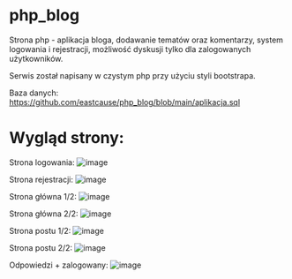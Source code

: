 # php_blog
Strona php - aplikacja bloga, dodawanie tematów oraz komentarzy, system logowania i rejestracji, możliwość dyskusji tylko dla zalogowanych użytkowników.

Serwis został napisany w czystym php przy użyciu styli bootstrapa.

Baza danych: https://github.com/eastcause/php_blog/blob/main/aplikacja.sql

# Wygląd strony:
Strona logowania:
![image](https://user-images.githubusercontent.com/105230470/194773593-c7285c36-42aa-4d9f-a7d4-d20fa22cafd8.png)

Strona rejestracji:
![image](https://user-images.githubusercontent.com/105230470/194773640-330c06e2-a815-412d-a65b-cec5d519dbbc.png)

Strona główna 1/2:
![image](https://user-images.githubusercontent.com/105230470/194773665-eb26095a-5cdc-46c9-8d77-fb0189de7048.png)

Strona główna 2/2:
![image](https://user-images.githubusercontent.com/105230470/194773675-fc3245c2-881a-44c0-b3fd-7fd71798b634.png)

Strona postu 1/2:
![image](https://user-images.githubusercontent.com/105230470/194773703-e87ad121-8b99-4f48-9223-30feed110bb2.png)

Strona postu 2/2:
![image](https://user-images.githubusercontent.com/105230470/194773719-0805e65a-cabc-4688-a9f1-be75a134a1d8.png)

Odpowiedzi + zalogowany:
![image](https://user-images.githubusercontent.com/105230470/194773803-09ab51d9-d78b-4fe8-be23-da794f8ec66d.png)

